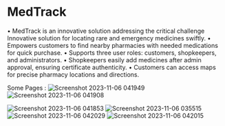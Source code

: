 # MedTrack
•	MedTrack is an innovative solution addressing the critical challenge Innovative solution for locating rare and emergency medicines swiftly.
•	Empowers customers to find nearby pharmacies with needed medications for quick purchase.
•	Supports three user roles: customers, shopkeepers, and administrators.
•	Shopkeepers easily add medicines after admin approval, ensuring certificate authenticity.
•	Customers can access maps for precise pharmacy locations and directions.

Some Pages :
![Screenshot 2023-11-06 041949](https://github.com/vijayguptagh/MedTrack/assets/120735063/de86ed30-9b69-449f-a360-ff4708c3e6eb)
![Screenshot 2023-11-06 041908](https://github.com/vijayguptagh/MedTrack/assets/120735063/766f0ea3-3c86-4024-ae72-355e19e139f3)

![Screenshot 2023-11-06 041853](https://github.com/vijayguptagh/MedTrack/assets/120735063/e0940509-e54f-4933-b261-329c0975df47)
![Screenshot 2023-11-06 035515](https://github.com/vijayguptagh/MedTrack/assets/120735063/f330c17c-5259-4118-82da-abe1c177cd19)
![Screenshot 2023-11-06 042029](https://github.com/vijayguptagh/MedTrack/assets/120735063/9a6e515c-70c6-4207-b042-a965d2509030)
![Screenshot 2023-11-06 042015](https://github.com/vijayguptagh/MedTrack/assets/120735063/c1526507-0489-4f70-8cec-a768702ab730)
